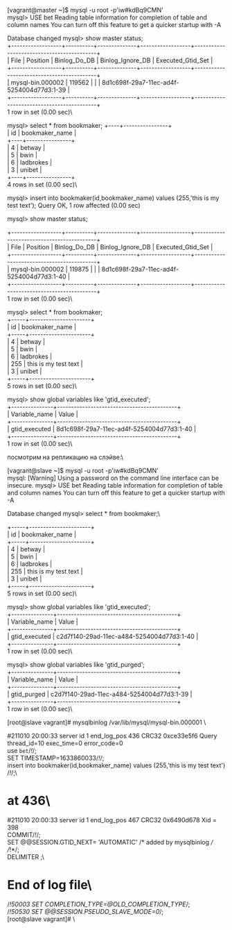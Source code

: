 [vagrant@master ~]$ mysql -u root -p'iw#kdBq9CMN'   
mysql> USE bet
Reading table information for completion of table and column names
You can turn off this feature to get a quicker startup with -A

Database changed
mysql> show master status;\
+------------------+----------+--------------+------------------+-------------------------------------------+\
| File             | Position | Binlog_Do_DB | Binlog_Ignore_DB | Executed_Gtid_Set                         |\
+------------------+----------+--------------+------------------+-------------------------------------------+\
| mysql-bin.000002 |   119562 |              |                  | 8d1c698f-29a7-11ec-ad4f-5254004d77d3:1-39 |\
+------------------+----------+--------------+------------------+-------------------------------------------+\
1 row in set (0.00 sec)\

mysql> select * from bookmaker;
+----+----------------+\
| id | bookmaker_name |\
+----+----------------+\
|  4 | betway         |\
|  5 | bwin           |\
|  6 | ladbrokes      |\
|  3 | unibet         |\
+----+----------------+\
4 rows in set (0.00 sec)\

mysql> insert into bookmaker(id,bookmaker_name) values (255,'this is my test text');
Query OK, 1 row affected (0.00 sec)

mysql> show master status;

+------------------+----------+--------------+------------------+-------------------------------------------+\
| File             | Position | Binlog_Do_DB | Binlog_Ignore_DB | Executed_Gtid_Set                         |\
+------------------+----------+--------------+------------------+-------------------------------------------+\
| mysql-bin.000002 |   119875 |              |                  | 8d1c698f-29a7-11ec-ad4f-5254004d77d3:1-40 |\
+------------------+----------+--------------+------------------+-------------------------------------------+\
1 row in set (0.00 sec)\

mysql> select * from bookmaker;\
+-----+----------------------+\
| id  | bookmaker_name       |\
+-----+----------------------+\
|   4 | betway               |\
|   5 | bwin                 |\
|   6 | ladbrokes            |\
| 255 | this is my test text |\
|   3 | unibet               |\
+-----+----------------------+\
5 rows in set (0.00 sec)\

mysql> show global variables like 'gtid_executed';\
+---------------+-------------------------------------------+\
| Variable_name | Value                                     |\
+---------------+-------------------------------------------+\
| gtid_executed | 8d1c698f-29a7-11ec-ad4f-5254004d77d3:1-40 |\
+---------------+-------------------------------------------+\
1 row in set (0.00 sec)\

посмотрим на репликацию на слэйве:\

[vagrant@slave ~]$ mysql -u root -p'iw#kdBq9CMN'\
mysql: [Warning] Using a password on the command line interface can be insecure.
mysql> USE bet
Reading table information for completion of table and column names
You can turn off this feature to get a quicker startup with -A

Database changed
mysql> select * from bookmaker;\

+-----+----------------------+\
| id  | bookmaker_name       |\
+-----+----------------------+\
|   4 | betway               |\
|   5 | bwin                 |\
|   6 | ladbrokes            |\
| 255 | this is my test text |\
|   3 | unibet               |\
+-----+----------------------+\
5 rows in set (0.00 sec)\

mysql> show global variables like 'gtid_executed';\
+---------------+-------------------------------------------+\
| Variable_name | Value                                     |\
+---------------+-------------------------------------------+\
| gtid_executed | c2d7f140-29ad-11ec-a484-5254004d77d3:1-40 |\
+---------------+-------------------------------------------+\
1 row in set (0.00 sec)\

mysql> show global variables like 'gtid_purged';\
+---------------+-------------------------------------------+\
| Variable_name | Value                                     |\
+---------------+-------------------------------------------+\
| gtid_purged   | c2d7f140-29ad-11ec-a484-5254004d77d3:1-39 |\
+---------------+-------------------------------------------+\
1 row in set (0.00 sec)\

[root@slave vagrant]# mysqlbinlog /var/lib/mysql/mysql-bin.000001 \

#211010 20:00:33 server id 1  end_log_pos 436 CRC32 0xce33e5f6  Query   thread_id=10    exec_time=0        error_code=0\
use `bet`/*!*/;\
SET TIMESTAMP=1633860033/*!*/;\
insert into bookmaker(id,bookmaker_name) values (255,'this is my test text')\
/*!*/;\
# at 436\
#211010 20:00:33 server id 1  end_log_pos 467 CRC32 0x6490d678  Xid = 398\
COMMIT/*!*/;\
SET @@SESSION.GTID_NEXT= 'AUTOMATIC' /* added by mysqlbinlog */ /*!*/;\
DELIMITER ;\
# End of log file\
/*!50003 SET COMPLETION_TYPE=@OLD_COMPLETION_TYPE*/;\
/*!50530 SET @@SESSION.PSEUDO_SLAVE_MODE=0*/;\
[root@slave vagrant]# \

